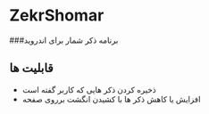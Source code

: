 # ZekrShomar
###برنامه ذکر شمار برای اندروید


## قابلیت ها
- ذخیره کردن ذکر هایی که کاربر گفته است
- افزایش یا کاهش ذکر ها با کشیدن انگشت برروی صفحه
